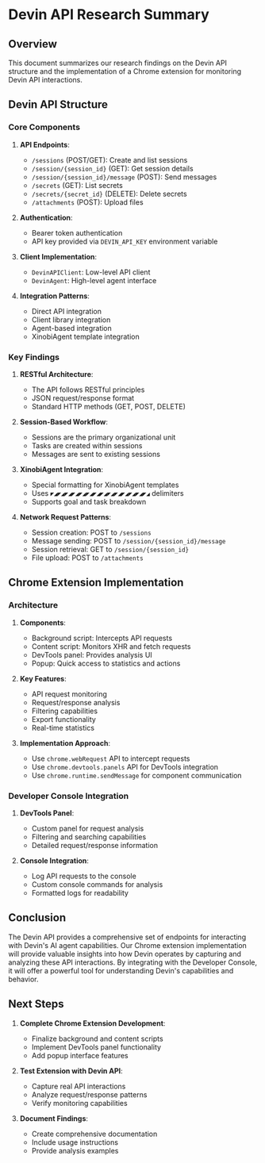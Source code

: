 # Devin API Research Summary

## Overview

This document summarizes our research findings on the Devin API structure and the implementation of a Chrome extension for monitoring Devin API interactions.

## Devin API Structure

### Core Components

1. **API Endpoints**:
   - `/sessions` (POST/GET): Create and list sessions
   - `/session/{session_id}` (GET): Get session details
   - `/session/{session_id}/message` (POST): Send messages
   - `/secrets` (GET): List secrets
   - `/secrets/{secret_id}` (DELETE): Delete secrets
   - `/attachments` (POST): Upload files

2. **Authentication**:
   - Bearer token authentication
   - API key provided via `DEVIN_API_KEY` environment variable

3. **Client Implementation**:
   - `DevinAPIClient`: Low-level API client
   - `DevinAgent`: High-level agent interface

4. **Integration Patterns**:
   - Direct API integration
   - Client library integration
   - Agent-based integration
   - XinobiAgent template integration

### Key Findings

1. **RESTful Architecture**:
   - The API follows RESTful principles
   - JSON request/response format
   - Standard HTTP methods (GET, POST, DELETE)

2. **Session-Based Workflow**:
   - Sessions are the primary organizational unit
   - Tasks are created within sessions
   - Messages are sent to existing sessions

3. **XinobiAgent Integration**:
   - Special formatting for XinobiAgent templates
   - Uses `◤◢◤◢◤◢◤◢◤◢◤◢◤◢◤◢◤◢◤◢◤◢◤◢◤◢◤◢` delimiters
   - Supports goal and task breakdown

4. **Network Request Patterns**:
   - Session creation: POST to `/sessions`
   - Message sending: POST to `/session/{session_id}/message`
   - Session retrieval: GET to `/session/{session_id}`
   - File upload: POST to `/attachments`

## Chrome Extension Implementation

### Architecture

1. **Components**:
   - Background script: Intercepts API requests
   - Content script: Monitors XHR and fetch requests
   - DevTools panel: Provides analysis UI
   - Popup: Quick access to statistics and actions

2. **Key Features**:
   - API request monitoring
   - Request/response analysis
   - Filtering capabilities
   - Export functionality
   - Real-time statistics

3. **Implementation Approach**:
   - Use `chrome.webRequest` API to intercept requests
   - Use `chrome.devtools.panels` API for DevTools integration
   - Use `chrome.runtime.sendMessage` for component communication

### Developer Console Integration

1. **DevTools Panel**:
   - Custom panel for request analysis
   - Filtering and searching capabilities
   - Detailed request/response information

2. **Console Integration**:
   - Log API requests to the console
   - Custom console commands for analysis
   - Formatted logs for readability

## Conclusion

The Devin API provides a comprehensive set of endpoints for interacting with Devin's AI agent capabilities. Our Chrome extension implementation will provide valuable insights into how Devin operates by capturing and analyzing these API interactions. By integrating with the Developer Console, it will offer a powerful tool for understanding Devin's capabilities and behavior.

## Next Steps

1. **Complete Chrome Extension Development**:
   - Finalize background and content scripts
   - Implement DevTools panel functionality
   - Add popup interface features

2. **Test Extension with Devin API**:
   - Capture real API interactions
   - Analyze request/response patterns
   - Verify monitoring capabilities

3. **Document Findings**:
   - Create comprehensive documentation
   - Include usage instructions
   - Provide analysis examples
